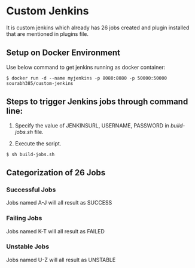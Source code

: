 # Custom Jenkins

It is custom jenkins which already has 26 jobs created and plugin installed that are mentioned in plugins file.

## Setup on Docker Environment

Use below command to get jenkins running as docker container:

```
$ docker run -d --name myjenkins -p 8080:8080 -p 50000:50000 sourabh385/custom-jenkins
```

## Steps to trigger Jenkins jobs through command line:

1. Specify the value of JENKINSURL, USERNAME, PASSWORD in _build-jobs.sh_ file.

2. Execute the script.

```
$ sh build-jobs.sh
```

## Categorization of 26 Jobs

### Successful Jobs

Jobs named A-J will all result as SUCCESS

### Failing Jobs

Jobs named K-T will all result as FAILED

### Unstable Jobs

Jobs named U-Z will all result as UNSTABLE
